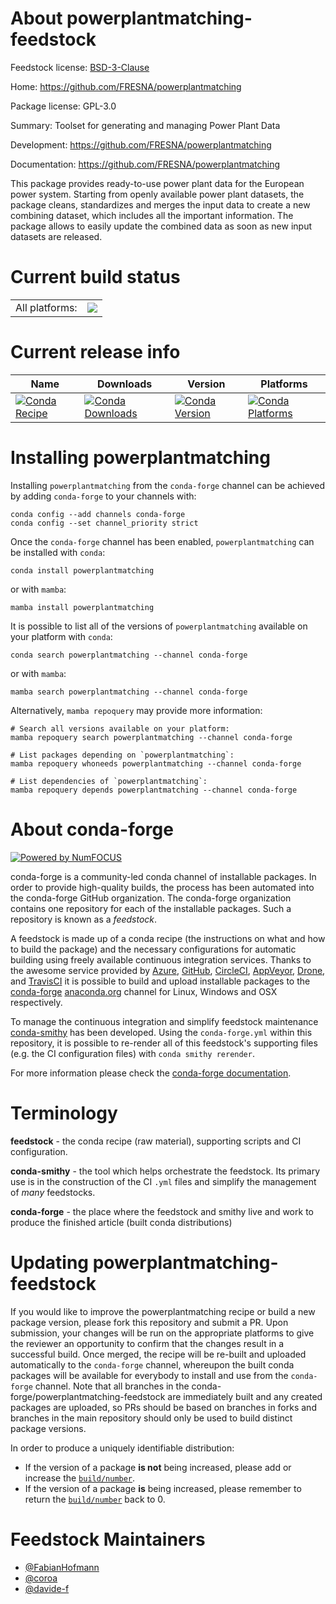 About powerplantmatching-feedstock
==================================

Feedstock license: [BSD-3-Clause](https://github.com/conda-forge/powerplantmatching-feedstock/blob/main/LICENSE.txt)

Home: https://github.com/FRESNA/powerplantmatching

Package license: GPL-3.0

Summary: Toolset for generating and managing Power Plant Data

Development: https://github.com/FRESNA/powerplantmatching

Documentation: https://github.com/FRESNA/powerplantmatching

This package provides ready-to-use power plant data for the European
power system. Starting from openly available power plant datasets,
the package cleans, standardizes and merges the input data to create
a new combining dataset, which includes all the important information.
The package allows to easily update the combined data as
soon as new input datasets are released.


Current build status
====================


<table><tr><td>All platforms:</td>
    <td>
      <a href="https://dev.azure.com/conda-forge/feedstock-builds/_build/latest?definitionId=8307&branchName=main">
        <img src="https://dev.azure.com/conda-forge/feedstock-builds/_apis/build/status/powerplantmatching-feedstock?branchName=main">
      </a>
    </td>
  </tr>
</table>

Current release info
====================

| Name | Downloads | Version | Platforms |
| --- | --- | --- | --- |
| [![Conda Recipe](https://img.shields.io/badge/recipe-powerplantmatching-green.svg)](https://anaconda.org/conda-forge/powerplantmatching) | [![Conda Downloads](https://img.shields.io/conda/dn/conda-forge/powerplantmatching.svg)](https://anaconda.org/conda-forge/powerplantmatching) | [![Conda Version](https://img.shields.io/conda/vn/conda-forge/powerplantmatching.svg)](https://anaconda.org/conda-forge/powerplantmatching) | [![Conda Platforms](https://img.shields.io/conda/pn/conda-forge/powerplantmatching.svg)](https://anaconda.org/conda-forge/powerplantmatching) |

Installing powerplantmatching
=============================

Installing `powerplantmatching` from the `conda-forge` channel can be achieved by adding `conda-forge` to your channels with:

```
conda config --add channels conda-forge
conda config --set channel_priority strict
```

Once the `conda-forge` channel has been enabled, `powerplantmatching` can be installed with `conda`:

```
conda install powerplantmatching
```

or with `mamba`:

```
mamba install powerplantmatching
```

It is possible to list all of the versions of `powerplantmatching` available on your platform with `conda`:

```
conda search powerplantmatching --channel conda-forge
```

or with `mamba`:

```
mamba search powerplantmatching --channel conda-forge
```

Alternatively, `mamba repoquery` may provide more information:

```
# Search all versions available on your platform:
mamba repoquery search powerplantmatching --channel conda-forge

# List packages depending on `powerplantmatching`:
mamba repoquery whoneeds powerplantmatching --channel conda-forge

# List dependencies of `powerplantmatching`:
mamba repoquery depends powerplantmatching --channel conda-forge
```


About conda-forge
=================

[![Powered by
NumFOCUS](https://img.shields.io/badge/powered%20by-NumFOCUS-orange.svg?style=flat&colorA=E1523D&colorB=007D8A)](https://numfocus.org)

conda-forge is a community-led conda channel of installable packages.
In order to provide high-quality builds, the process has been automated into the
conda-forge GitHub organization. The conda-forge organization contains one repository
for each of the installable packages. Such a repository is known as a *feedstock*.

A feedstock is made up of a conda recipe (the instructions on what and how to build
the package) and the necessary configurations for automatic building using freely
available continuous integration services. Thanks to the awesome service provided by
[Azure](https://azure.microsoft.com/en-us/services/devops/), [GitHub](https://github.com/),
[CircleCI](https://circleci.com/), [AppVeyor](https://www.appveyor.com/),
[Drone](https://cloud.drone.io/welcome), and [TravisCI](https://travis-ci.com/)
it is possible to build and upload installable packages to the
[conda-forge](https://anaconda.org/conda-forge) [anaconda.org](https://anaconda.org/)
channel for Linux, Windows and OSX respectively.

To manage the continuous integration and simplify feedstock maintenance
[conda-smithy](https://github.com/conda-forge/conda-smithy) has been developed.
Using the ``conda-forge.yml`` within this repository, it is possible to re-render all of
this feedstock's supporting files (e.g. the CI configuration files) with ``conda smithy rerender``.

For more information please check the [conda-forge documentation](https://conda-forge.org/docs/).

Terminology
===========

**feedstock** - the conda recipe (raw material), supporting scripts and CI configuration.

**conda-smithy** - the tool which helps orchestrate the feedstock.
                   Its primary use is in the construction of the CI ``.yml`` files
                   and simplify the management of *many* feedstocks.

**conda-forge** - the place where the feedstock and smithy live and work to
                  produce the finished article (built conda distributions)


Updating powerplantmatching-feedstock
=====================================

If you would like to improve the powerplantmatching recipe or build a new
package version, please fork this repository and submit a PR. Upon submission,
your changes will be run on the appropriate platforms to give the reviewer an
opportunity to confirm that the changes result in a successful build. Once
merged, the recipe will be re-built and uploaded automatically to the
`conda-forge` channel, whereupon the built conda packages will be available for
everybody to install and use from the `conda-forge` channel.
Note that all branches in the conda-forge/powerplantmatching-feedstock are
immediately built and any created packages are uploaded, so PRs should be based
on branches in forks and branches in the main repository should only be used to
build distinct package versions.

In order to produce a uniquely identifiable distribution:
 * If the version of a package **is not** being increased, please add or increase
   the [``build/number``](https://docs.conda.io/projects/conda-build/en/latest/resources/define-metadata.html#build-number-and-string).
 * If the version of a package **is** being increased, please remember to return
   the [``build/number``](https://docs.conda.io/projects/conda-build/en/latest/resources/define-metadata.html#build-number-and-string)
   back to 0.

Feedstock Maintainers
=====================

* [@FabianHofmann](https://github.com/FabianHofmann/)
* [@coroa](https://github.com/coroa/)
* [@davide-f](https://github.com/davide-f/)

